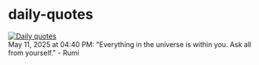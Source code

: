 # daily-quotes
[![Daily quotes](https://github.com/ceepu8/daily-quotes/actions/workflows/daily-quote.yml/badge.svg)](https://github.com/ceepu8/daily-quotes/actions/workflows/daily-quote.yml)<br/>
May 11, 2025 at 04:40 PM: "Everything in the universe is within you. Ask all from yourself." - Rumi
